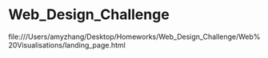 # Web_Design_Challenge

file:///Users/amyzhang/Desktop/Homeworks/Web_Design_Challenge/Web%20Visualisations/landing_page.html
